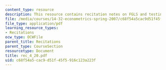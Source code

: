 ```yaml
---
content_type: resource
description: This resource contains recitation notes on FGLS and testing for Heteroskedasticity.
file: /media/courses/14-32-econometrics-spring-2007/c68f54a5cac9d51f45f5916c123a223f_rec_4_20.pdf
file_type: application/pdf
learning_resource_types:
- Recitations
ocw_type: OCWFile
parent_title: Recitations
parent_type: CourseSection
resourcetype: Document
title: rec_4_20.pdf
uid: c68f54a5-cac9-d51f-45f5-916c123a223f
---
```

